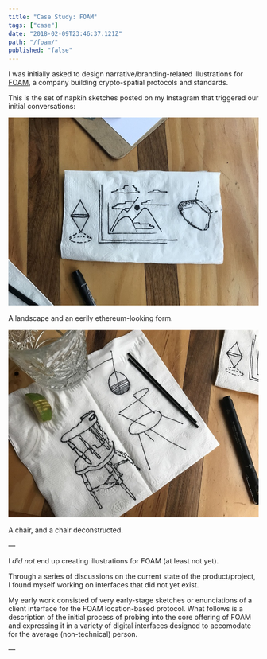 ```yaml
---
title: "Case Study: FOAM"
tags: ["case"]
date: "2018-02-09T23:46:37.121Z"
path: "/foam/"
published: "false"
---
```


I was initially asked to design narrative/branding-related illustrations for [FOAM](https://foam.space/), a company building crypto-spatial protocols and standards. 

This is the set of napkin sketches posted on my Instagram that triggered our initial conversations:

![A napkin sketch I posted to Instagram](napkin1.jpg)

A landscape and an eerily ethereum-looking form.

![Another napkin sketch I posted to Instagram](napkin2.jpg)

A chair, and a chair deconstructed.

—

I *did not* end up creating illustrations for FOAM (at least not yet). 

Through a series of discussions on the current state of the product/project, I found myself working on interfaces that did not yet exist.

My early work consisted of very early-stage sketches or enunciations of a client interface for the FOAM location-based protocol. What follows is a description of the initial process of probing into the core offering of FOAM and expressing it in a variety of digital interfaces designed to accomodate for the average (non-technical) person.

—

